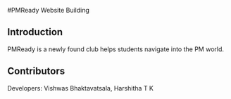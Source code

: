 #PMReady Website Building 
## Introduction 
PMReady is a newly found club helps students navigate into the PM world.

## Contributors
Developers:	Vishwas Bhaktavatsala, Harshitha T K
